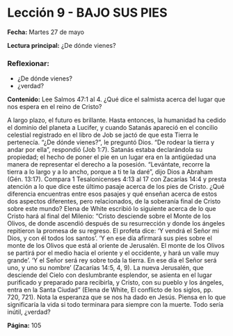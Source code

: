 # Lección 9 - BAJO SUS PIES

**Fecha:** Martes 27 de mayo

**Lectura principal:** ¿De dónde vienes?

### Reflexionar:

- ¿De dónde vienes?
- ¿verdad?

**Contenido:**
Lee Salmos 47:1 al 4. ¿Qué dice el salmista acerca del lugar que nos espera
en el reino de Cristo?

A largo plazo, el futuro es brillante. Hasta entonces, la humanidad ha
cedido el dominio del planeta a Lucifer, y cuando Satanás apareció en el
concilio celestial registrado en el libro de Job se jactó de que esta Tierra le
pertenecía. “¿De dónde vienes?”, le preguntó Dios. “De rodear la tierra y andar
por ella”, respondió (Job 1:7).
Satanás estaba declarándola su propiedad; el hecho de poner el pie en un
lugar era en la antigüedad una manera de representar el derecho a la posesión.
“Levántate, recorre la tierra a lo largo y a lo ancho, porque a ti te la daré”, dijo
Dios a Abraham (Gén. 13:17).
Compara 1 Tesalonicenses 4:13 al 17 con Zacarías 14:4 y presta atención
a lo que dice este último pasaje acerca de los pies de Cristo. ¿Qué diferencia
encuentras entre esos pasajes y qué enseñan acerca de estos dos aspectos
diferentes, pero relacionados, de la soberanía final de Cristo sobre este
mundo?
Elena de White escribió lo siguiente acerca de lo que Cristo hará al final
del Milenio: “Cristo desciende sobre el Monte de los Olivos, de donde ascendió
después de su resurrección y donde los ángeles repitieron la promesa de su
regreso. El profeta dice: ‘Y vendrá el Señor mi Dios, y con él todos los santos’.
‘Y en ese día afirmará sus pies sobre el monte de los Olivos que está al oriente
de Jerusalén. El monte de los Olivos se partirá por el medio hacia el oriente y el
occidente, y hará un valle muy grande’. ‘Y el Señor será rey sobre toda la tierra.
En ese día el Señor será uno, y uno su nombre’ (Zacarías 14:5, 4, 9). La nueva
Jerusalén, que desciende del Cielo con deslumbrante esplendor, se asienta en el
lugar purificado y preparado para recibirla, y Cristo, con su pueblo y los ángeles,
entra en la Santa Ciudad” (Elena de White, El conflicto de los siglos, pp. 720, 721).
Nota la esperanza que se nos ha dado en Jesús. Piensa en lo que significaría la
vida si todo terminara para siempre con la muerte. Todo sería inútil, ¿verdad?

**Página:** 105
